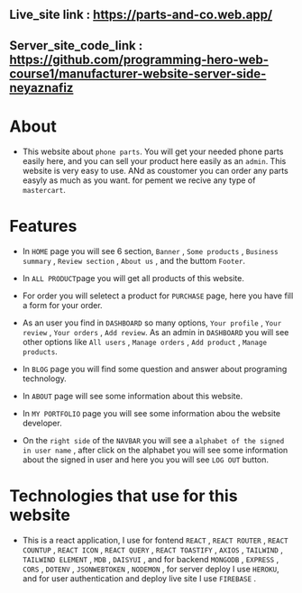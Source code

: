 ## Live_site link : https://parts-and-co.web.app/

## Server_site_code_link : https://github.com/programming-hero-web-course1/manufacturer-website-server-side-neyaznafiz


# About
 - This website about `phone parts`. You will get your needed phone parts easily here, and you can sell your product here easily as an `admin`. This website is very easy to use. ANd as coustomer you can order any parts easyly as much as you want. for pement we recive any type of `mastercart`.


 # Features

 - In `HOME` page you will see 6 section, `Banner` , `Some products` , `Business summary` , `Review section` , `About us` , and the buttom `Footer`.

 - In `ALL PRODUCT`page you will get all products of this website. 

 - For order you will seletect a product for `PURCHASE` page, here you have fill a form for your order. 

 - As an user you find in `DASHBOARD` so many options, `Your profile` , `Your review` , `Your orders` , `Add review`. As an admin in `DASHBOARD` you will see other options like `All users` , `Manage orders` , `Add product` , `Manage products`.

 - In `BLOG` page you will find some question and answer about programing technology.

 - In `ABOUT` page will see some information about this website.

 - In `MY PORTFOLIO` page you will see some information abou the website developer.

 - On the `right side` of the `NAVBAR` you will see a `alphabet of the signed in user name` , after click on the alphabet you will see some information about the signed in user and here you you will see `LOG OUT` button.


 # Technologies that use for this website

 - This is a react application, I use for fontend `REACT` , `REACT ROUTER` , `REACT COUNTUP` , `REACT ICON` , `REACT QUERY` , `REACT TOASTIFY` , `AXIOS` , `TAILWIND` , `TAILWIND ELEMENT` , `MDB` , `DAISYUI` , and for backend `MONGODB` , `EXPRESS` , `CORS` , `DOTENV` , `JSONWEBTOKEN` , `NODEMON` , for server deploy I use `HEROKU`, and for user authentication and deploy live site I use `FIREBASE` .